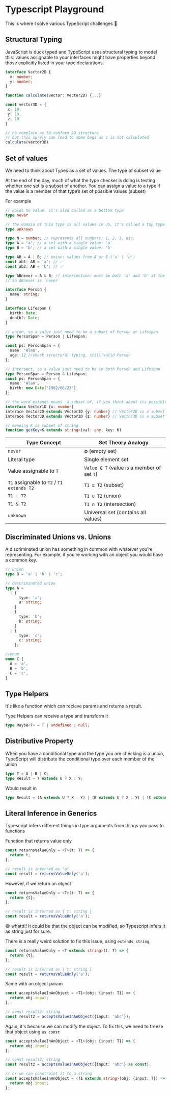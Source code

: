 # Typescript Playground

This is where I solve various TypeScript challenges 🚀

## Structural Typing

JavaScript is duck typed and TypeScript uses structural typing to model this: values assignable to your interfaces might have properties beyond those explicitly listed in your type declarations.

```ts
interface Vector2D {
  x: number;
  y: number;
}

function calculate(vector: Vector2D) {...}

const vector3D = {
 x: 10,
 y: 10,
 z: 10
}

// no complain as 3D conform 2D structure
// but this surely can lead to some bugs as z is not calculated
calculate(vector3D)
```

## Set of values

We need to think about Types as a set of values. The type of subset value

At the end of the day, much of what the type checker is doing is testing whether one set is a subset of another. You can assign a value to a type if the value is a member of that type’s set of possible values (subset)

For example

```ts
// holds no value, it's also called as a bottom type
type never

// the domain of this type is all values in JS, it's called a top type
type unknown

type N = number; // represents all numbers: 1, 2, 3, etc.
type A = 'a'; // a set with a single value: 'a'
type B = 'b'; // a set with a single value: 'b'

type AB = A | B; // union: values from A or B ('a' | 'b')
const ab1: AB = 'a'; // ✅
const ab2: AB = 'b'; // ✅

type ABnever = A & B; // intersection: must be both 'a' and 'b' at the same time — impossible
// So ABnever is `never`

interface Person {
  name: string;
}

interface Lifespan {
  birth: Date;
  death?: Date;
}

// union, so a value just need to be a subset of Person or Lifespan
type PersonSpan = Person | Lifespan;

const ps: PersonSpan = {
  name: 'Alan',
  age: 12 //check structural typing, still valid Person
};

// intersect, so a value just need to be in both Person and Lifespan
type PersonSpan = Person & Lifespan;
const ps: PersonSpan = {
  name: 'Alan',
  birth: new Date('1902/06/23'),
};

// the word extends means  a subset of, if you think about its possible values
interface Vector1D {x: number}
interace Vector2D extends Vector1D {y: number} // Vector2D is a subset of Vector1D, so every values in 2D can assign to 1D
interace Vector3D extends Vector2D {z: number} // Vector3D is a subset of Vector2D

// meaning K is subset of string
function getKey<K extends string>(val: any, key: K)
```

| Type Concept                              | Set Theory Analogy                         |
| ----------------------------------------- | ------------------------------------------ |
| `never`                                   | ∅ (empty set)                              |
| Literal type                              | Single element set                         |
| Value assignable to `T`                   | `Value ∈ T` (value is a member of set `T`) |
| `T1` assignable to `T2` / `T1 extends T2` | `T1 ⊆ T2` (subset)                         |
| `T1 \| T2`                                | `T1 ∪ T2` (union)                          |
| `T1 & T2`                                 | `T1 ∩ T2` (intersection)                   |
| `unknown`                                 | Universal set (contains all values)        |

## Discriminated Unions vs. Unions

A discriminated union has something in common with whatever you’re representing. For example, if you’re working with an object you would have a common key.

```ts
// union
type B = 'a' | 'b' | 'c';

// descriminated union
type A =
  | {
      type: 'a';
      a: string;
    }
  | {
      type: 'b';
      b: string;
    }
  | {
      type: 'c';
      c: string;
    };

//enum
enum C {
  A = 'a',
  B = 'b',
  C = 'c',
}
```

## Type Helpers

It's like a function which can recieve params and returns a result.

Type Helpers can receive a type and transform it

```ts
type Maybe<T> = T | undefined | null;
```

## Distributive Property

When you have a conditional type and the type you are checking is a union, TypeScript will distribute the conditional type over each member of the union

```ts
type T = A | B | C;
type Result = T extends U ? X : Y;
```

Would result in

```ts
type Result = (A extends U ? X : Y) | (B extends U ? X : Y) | (C extends U ? X : Y);
```

## Literal Inference in Generics

Typescript infers different things in type arguments from things you pass to functions

Function that returns value only

```ts
const returnsValueOnly = <T>(t: T) => {
  return t;
};

// result is inferred as "a"
const result = returnsValueOnly('a');
```

However, if we return an object

```ts
const returnsValueOnly = <T>(t: T) => {
  return {t};
};

// result is inferred as { t: string }
const result = returnsValueOnly('a');
```

😅 whattt!! It could be that the object can be modified, so Typescript infers it as string just for sure.

There is a really weird solution to fix this issue, using `extends string`

```ts
const returnsValueOnly = <T extends string>(t: T) => {
  return {t};
};

// result is inferred as { t: string }
const result = returnsValueOnly('a');
```

Same with an object param

```ts
const acceptsValueInAnObject = <T1>(obj: {input: T}) => {
  return obj.input;
};

// const result2: string
const result2 = acceptsValueInAnObject({input: 'abc'});
```

Again, it's because we can modify the object. To fix this, we need to freeze that object using `as const`

```ts
const acceptsValueInAnObject = <T1>(obj: {input: T}) => {
  return obj.input;
};

// const result2: string
const result2 = acceptsValueInAnObject({input: 'abc'} as const);

// or we can constraint it to a string
const acceptsValueInAnObject = <T1 extends string>(obj: {input: T}) => {
  return obj.input;
};
```
